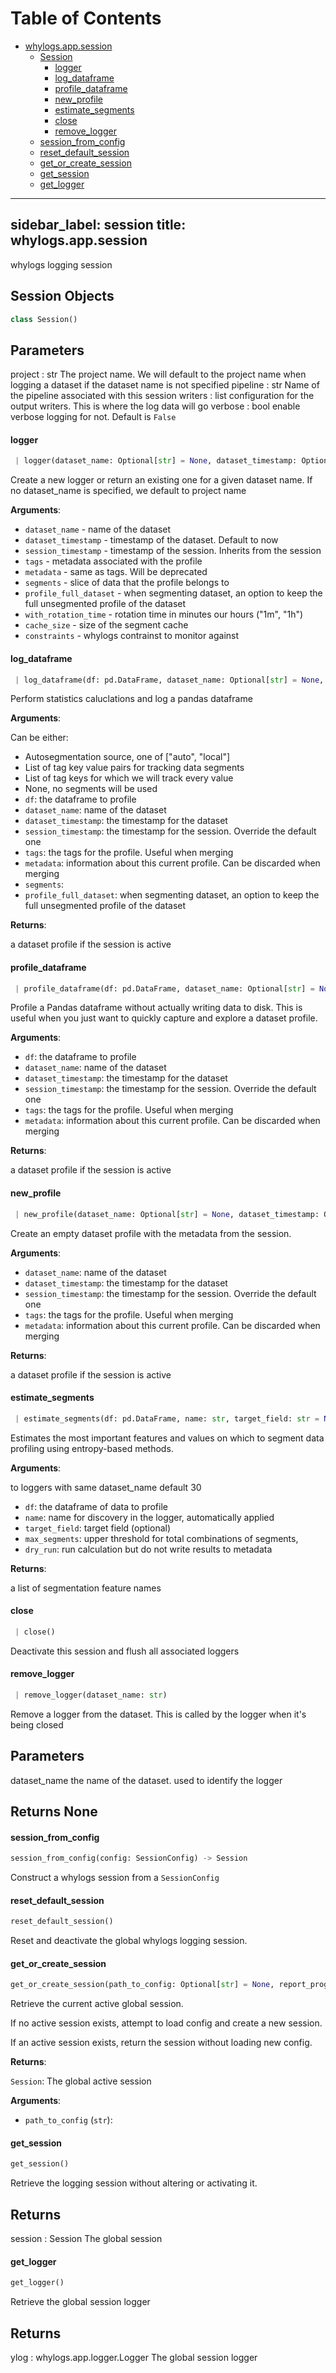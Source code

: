 # Table of Contents

* [whylogs.app.session](#whylogs.app.session)
  * [Session](#whylogs.app.session.Session)
    * [logger](#whylogs.app.session.Session.logger)
    * [log\_dataframe](#whylogs.app.session.Session.log_dataframe)
    * [profile\_dataframe](#whylogs.app.session.Session.profile_dataframe)
    * [new\_profile](#whylogs.app.session.Session.new_profile)
    * [estimate\_segments](#whylogs.app.session.Session.estimate_segments)
    * [close](#whylogs.app.session.Session.close)
    * [remove\_logger](#whylogs.app.session.Session.remove_logger)
  * [session\_from\_config](#whylogs.app.session.session_from_config)
  * [reset\_default\_session](#whylogs.app.session.reset_default_session)
  * [get\_or\_create\_session](#whylogs.app.session.get_or_create_session)
  * [get\_session](#whylogs.app.session.get_session)
  * [get\_logger](#whylogs.app.session.get_logger)

---
sidebar_label: session
title: whylogs.app.session
---

whylogs logging session

## Session Objects

```python
class Session()
```

Parameters
----------
project : str
The project name. We will default to the project name when logging
a dataset if the dataset name is not specified
pipeline : str
Name of the pipeline associated with this session
writers : list
configuration for the output writers. This is where the log data
will go
verbose : bool
enable verbose logging for not. Default is ``False``

#### logger

```python
 | logger(dataset_name: Optional[str] = None, dataset_timestamp: Optional[datetime.datetime] = None, session_timestamp: Optional[datetime.datetime] = None, tags: Dict[str, str] = None, metadata: Dict[str, str] = None, segments: Optional[Union[List[Dict], List[str], str]] = None, profile_full_dataset: bool = False, with_rotation_time: str = None, cache_size: int = 1, constraints: DatasetConstraints = None) -> Logger
```

Create a new logger or return an existing one for a given dataset name.
If no dataset_name is specified, we default to project name

**Arguments**:

- `dataset_name` - name of the dataset
- `dataset_timestamp` - timestamp of the dataset. Default to now
- `session_timestamp` - timestamp of the session. Inherits from the session
- `tags` - metadata associated with the profile
- `metadata` - same as tags. Will be deprecated
- `segments` - slice of data that the profile belongs to
- `profile_full_dataset` - when segmenting dataset, an option to keep the full unsegmented profile of the dataset
- `with_rotation_time` - rotation time in minutes our hours (&quot;1m&quot;, &quot;1h&quot;)
- `cache_size` - size of the segment cache
- `constraints` - whylogs contrainst to monitor against

#### log\_dataframe

```python
 | log_dataframe(df: pd.DataFrame, dataset_name: Optional[str] = None, dataset_timestamp: Optional[datetime.datetime] = None, session_timestamp: Optional[datetime.datetime] = None, tags: Dict[str, str] = None, metadata: Dict[str, str] = None, segments: Optional[Union[List[Dict], List[str], str]] = None, profile_full_dataset: bool = False, constraints: DatasetConstraints = None) -> Optional[DatasetProfile]
```

Perform statistics caluclations and log a pandas dataframe

**Arguments**:

Can be either:
- Autosegmentation source, one of [&quot;auto&quot;, &quot;local&quot;]
- List of tag key value pairs for tracking data segments
- List of tag keys for which we will track every value
- None, no segments will be used
- `df`: the dataframe to profile
- `dataset_name`: name of the dataset
- `dataset_timestamp`: the timestamp for the dataset
- `session_timestamp`: the timestamp for the session. Override the default one
- `tags`: the tags for the profile. Useful when merging
- `metadata`: information about this current profile. Can be discarded when merging
- `segments`:
- `profile_full_dataset`: when segmenting dataset, an option to keep the full unsegmented profile of the dataset

**Returns**:

a dataset profile if the session is active

#### profile\_dataframe

```python
 | profile_dataframe(df: pd.DataFrame, dataset_name: Optional[str] = None, dataset_timestamp: Optional[datetime.datetime] = None, session_timestamp: Optional[datetime.datetime] = None, tags: Dict[str, str] = None, metadata: Dict[str, str] = None) -> Optional[DatasetProfile]
```

Profile a Pandas dataframe without actually writing data to disk.
This is useful when you just want to quickly capture and explore a dataset profile.

**Arguments**:

- `df`: the dataframe to profile
- `dataset_name`: name of the dataset
- `dataset_timestamp`: the timestamp for the dataset
- `session_timestamp`: the timestamp for the session. Override the default one
- `tags`: the tags for the profile. Useful when merging
- `metadata`: information about this current profile. Can be discarded when merging

**Returns**:

a dataset profile if the session is active

#### new\_profile

```python
 | new_profile(dataset_name: Optional[str] = None, dataset_timestamp: Optional[datetime.datetime] = None, session_timestamp: Optional[datetime.datetime] = None, tags: Dict[str, str] = None, metadata: Dict[str, str] = None) -> Optional[DatasetProfile]
```

Create an empty dataset profile with the metadata from the session.

**Arguments**:

- `dataset_name`: name of the dataset
- `dataset_timestamp`: the timestamp for the dataset
- `session_timestamp`: the timestamp for the session. Override the default one
- `tags`: the tags for the profile. Useful when merging
- `metadata`: information about this current profile. Can be discarded when merging

**Returns**:

a dataset profile if the session is active

#### estimate\_segments

```python
 | estimate_segments(df: pd.DataFrame, name: str, target_field: str = None, max_segments: int = 30, dry_run: bool = False) -> Optional[Union[List[Dict], List[str]]]
```

Estimates the most important features and values on which to segment
data profiling using entropy-based methods.

**Arguments**:

to loggers with same dataset_name
default 30
- `df`: the dataframe of data to profile
- `name`: name for discovery in the logger, automatically applied
- `target_field`: target field (optional)
- `max_segments`: upper threshold for total combinations of segments,
- `dry_run`: run calculation but do not write results to metadata

**Returns**:

a list of segmentation feature names

#### close

```python
 | close()
```

Deactivate this session and flush all associated loggers

#### remove\_logger

```python
 | remove_logger(dataset_name: str)
```

Remove a logger from the dataset. This is called by the logger when it&#x27;s being closed

Parameters
----------
dataset_name the name of the dataset. used to identify the logger

Returns None
-------

#### session\_from\_config

```python
session_from_config(config: SessionConfig) -> Session
```

Construct a whylogs session from a `SessionConfig`

#### reset\_default\_session

```python
reset_default_session()
```

Reset and deactivate the global whylogs logging session.

#### get\_or\_create\_session

```python
get_or_create_session(path_to_config: Optional[str] = None, report_progress: Optional[bool] = False)
```

Retrieve the current active global session.

If no active session exists, attempt to load config and create a new
session.

If an active session exists, return the session without loading new
config.

**Returns**:

`Session`: The global active session

**Arguments**:

- `path_to_config` (`str`):

#### get\_session

```python
get_session()
```

Retrieve the logging session without altering or activating it.

Returns
-------
session : Session
The global session

#### get\_logger

```python
get_logger()
```

Retrieve the global session logger

Returns
-------
ylog : whylogs.app.logger.Logger
The global session logger

